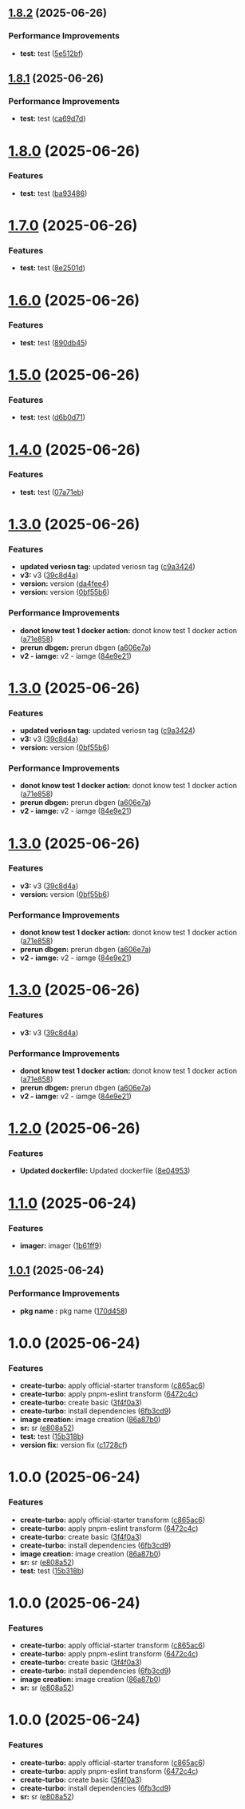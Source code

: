 ## [1.8.2](https://github.com/leocodeio/leostack-turbo/compare/v1.8.1...v1.8.2) (2025-06-26)


### Performance Improvements

* **test:** test ([5e512bf](https://github.com/leocodeio/leostack-turbo/commit/5e512bf19addd63658850ff0cf94da4844c7c5b2))

## [1.8.1](https://github.com/leocodeio/leostack-turbo/compare/v1.8.0...v1.8.1) (2025-06-26)


### Performance Improvements

* **test:** test ([ca69d7d](https://github.com/leocodeio/leostack-turbo/commit/ca69d7d23b4900e8e6b2afe2bd23942c6091aee7))

# [1.8.0](https://github.com/leocodeio/leostack-turbo/compare/v1.7.0...v1.8.0) (2025-06-26)


### Features

* **test:** test ([ba93486](https://github.com/leocodeio/leostack-turbo/commit/ba934863740ca3f2e86bd3dc5d342d97c10c0100))

# [1.7.0](https://github.com/leocodeio/leostack-turbo/compare/v1.6.0...v1.7.0) (2025-06-26)


### Features

* **test:** test ([8e2501d](https://github.com/leocodeio/leostack-turbo/commit/8e2501d3c0146ea443fc2eb0f8715e00836eb676))

# [1.6.0](https://github.com/leocodeio/leostack-turbo/compare/v1.5.0...v1.6.0) (2025-06-26)


### Features

* **test:** test ([890db45](https://github.com/leocodeio/leostack-turbo/commit/890db4516bc2f602f8cbcea7516f77e9af354113))

# [1.5.0](https://github.com/leocodeio/leostack-turbo/compare/v1.4.0...v1.5.0) (2025-06-26)


### Features

* **test:** test ([d6b0d71](https://github.com/leocodeio/leostack-turbo/commit/d6b0d71665ba80221a27c12f8c6a2544c10d1ee2))

# [1.4.0](https://github.com/leocodeio/leostack-turbo/compare/v1.3.0...v1.4.0) (2025-06-26)


### Features

* **test:** test ([07a71eb](https://github.com/leocodeio/leostack-turbo/commit/07a71ebfe97f7d330aad24bce27c623409301342))

# [1.3.0](https://github.com/leocodeio/leostack-turbo/compare/v1.2.0...v1.3.0) (2025-06-26)


### Features

* **updated veriosn tag:** updated veriosn tag ([c9a3424](https://github.com/leocodeio/leostack-turbo/commit/c9a34242c4f40049e6d8049347a205094b002dee))
* **v3:** v3 ([39c8d4a](https://github.com/leocodeio/leostack-turbo/commit/39c8d4ad4f79c01170afa3edda4b29f98ef303f4))
* **version:** version ([da4fee4](https://github.com/leocodeio/leostack-turbo/commit/da4fee48f677bae9c6dd6884d31bf05f924bdca5))
* **version:** version ([0bf55b6](https://github.com/leocodeio/leostack-turbo/commit/0bf55b6dbb5d09cc86c832c6194047198869771c))


### Performance Improvements

* **donot know test 1 docker action:** donot know test 1 docker action ([a71e858](https://github.com/leocodeio/leostack-turbo/commit/a71e85823defae74904794675cdb3f64b04bceac))
* **prerun dbgen:** prerun dbgen ([a606e7a](https://github.com/leocodeio/leostack-turbo/commit/a606e7a0a933af4a42198300d65d722cd87351ec))
* **v2 - iamge:** v2 - iamge ([84e9e21](https://github.com/leocodeio/leostack-turbo/commit/84e9e21a5adee21ea2c5bc44e24897f9206a6fef))

# [1.3.0](https://github.com/leocodeio/leostack-turbo/compare/v1.2.0...v1.3.0) (2025-06-26)


### Features

* **updated veriosn tag:** updated veriosn tag ([c9a3424](https://github.com/leocodeio/leostack-turbo/commit/c9a34242c4f40049e6d8049347a205094b002dee))
* **v3:** v3 ([39c8d4a](https://github.com/leocodeio/leostack-turbo/commit/39c8d4ad4f79c01170afa3edda4b29f98ef303f4))
* **version:** version ([0bf55b6](https://github.com/leocodeio/leostack-turbo/commit/0bf55b6dbb5d09cc86c832c6194047198869771c))


### Performance Improvements

* **donot know test 1 docker action:** donot know test 1 docker action ([a71e858](https://github.com/leocodeio/leostack-turbo/commit/a71e85823defae74904794675cdb3f64b04bceac))
* **prerun dbgen:** prerun dbgen ([a606e7a](https://github.com/leocodeio/leostack-turbo/commit/a606e7a0a933af4a42198300d65d722cd87351ec))
* **v2 - iamge:** v2 - iamge ([84e9e21](https://github.com/leocodeio/leostack-turbo/commit/84e9e21a5adee21ea2c5bc44e24897f9206a6fef))

# [1.3.0](https://github.com/leocodeio/leostack-turbo/compare/v1.2.0...v1.3.0) (2025-06-26)


### Features

* **v3:** v3 ([39c8d4a](https://github.com/leocodeio/leostack-turbo/commit/39c8d4ad4f79c01170afa3edda4b29f98ef303f4))
* **version:** version ([0bf55b6](https://github.com/leocodeio/leostack-turbo/commit/0bf55b6dbb5d09cc86c832c6194047198869771c))


### Performance Improvements

* **donot know test 1 docker action:** donot know test 1 docker action ([a71e858](https://github.com/leocodeio/leostack-turbo/commit/a71e85823defae74904794675cdb3f64b04bceac))
* **prerun dbgen:** prerun dbgen ([a606e7a](https://github.com/leocodeio/leostack-turbo/commit/a606e7a0a933af4a42198300d65d722cd87351ec))
* **v2 - iamge:** v2 - iamge ([84e9e21](https://github.com/leocodeio/leostack-turbo/commit/84e9e21a5adee21ea2c5bc44e24897f9206a6fef))

# [1.3.0](https://github.com/leocodeio/leostack-turbo/compare/v1.2.0...v1.3.0) (2025-06-26)


### Features

* **v3:** v3 ([39c8d4a](https://github.com/leocodeio/leostack-turbo/commit/39c8d4ad4f79c01170afa3edda4b29f98ef303f4))


### Performance Improvements

* **donot know test 1 docker action:** donot know test 1 docker action ([a71e858](https://github.com/leocodeio/leostack-turbo/commit/a71e85823defae74904794675cdb3f64b04bceac))
* **prerun dbgen:** prerun dbgen ([a606e7a](https://github.com/leocodeio/leostack-turbo/commit/a606e7a0a933af4a42198300d65d722cd87351ec))
* **v2 - iamge:** v2 - iamge ([84e9e21](https://github.com/leocodeio/leostack-turbo/commit/84e9e21a5adee21ea2c5bc44e24897f9206a6fef))

# [1.2.0](https://github.com/leocodeio/leostack-turbo/compare/v1.1.0...v1.2.0) (2025-06-26)


### Features

* **Updated dockerfile:** Updated dockerfile ([8e04953](https://github.com/leocodeio/leostack-turbo/commit/8e049532d2caedf05e27607d879ef9909b0a17ee))

# [1.1.0](https://github.com/leocodeio/leostack-turbo/compare/v1.0.1...v1.1.0) (2025-06-24)


### Features

* **imager:** imager ([1b61ff9](https://github.com/leocodeio/leostack-turbo/commit/1b61ff96a9d41e851f36b6d510b5fd06b5fb5840))

## [1.0.1](https://github.com/leocodeio/leostack-turbo/compare/v1.0.0...v1.0.1) (2025-06-24)


### Performance Improvements

* **pkg name :** pkg name ([170d458](https://github.com/leocodeio/leostack-turbo/commit/170d4584c2a3941acb646b44bf98bc4db3d7cdc1))

# 1.0.0 (2025-06-24)


### Features

* **create-turbo:** apply official-starter transform ([c865ac6](https://github.com/leocodeio/leostack-turbo/commit/c865ac618b13712f672495ff27ecac46d3f6f13c))
* **create-turbo:** apply pnpm-eslint transform ([6472c4c](https://github.com/leocodeio/leostack-turbo/commit/6472c4c071be0fd29c90c2f1145591363ef42c43))
* **create-turbo:** create basic ([3f4f0a3](https://github.com/leocodeio/leostack-turbo/commit/3f4f0a36e8d582f11248f58220244db7c5a05224))
* **create-turbo:** install dependencies ([6fb3cd9](https://github.com/leocodeio/leostack-turbo/commit/6fb3cd9837ab9293f51d4c4169e6827bb6b28a3d))
* **image creation:** image creation ([86a87b0](https://github.com/leocodeio/leostack-turbo/commit/86a87b0d873f4162bec6099cbd089d7bd1d50ffd))
* **sr:** sr ([e808a52](https://github.com/leocodeio/leostack-turbo/commit/e808a5257630e88dc6578b104cd9b7a1d00160cc))
* **test:** test ([15b318b](https://github.com/leocodeio/leostack-turbo/commit/15b318b608fd6cd9bdcf1ab1c3342903de56d140))
* **version fix:** version fix ([c1728cf](https://github.com/leocodeio/leostack-turbo/commit/c1728cff58fc3bce3e0adae2871d3ce67b99d5b8))

# 1.0.0 (2025-06-24)


### Features

* **create-turbo:** apply official-starter transform ([c865ac6](https://github.com/leocodeio/leostack-turbo/commit/c865ac618b13712f672495ff27ecac46d3f6f13c))
* **create-turbo:** apply pnpm-eslint transform ([6472c4c](https://github.com/leocodeio/leostack-turbo/commit/6472c4c071be0fd29c90c2f1145591363ef42c43))
* **create-turbo:** create basic ([3f4f0a3](https://github.com/leocodeio/leostack-turbo/commit/3f4f0a36e8d582f11248f58220244db7c5a05224))
* **create-turbo:** install dependencies ([6fb3cd9](https://github.com/leocodeio/leostack-turbo/commit/6fb3cd9837ab9293f51d4c4169e6827bb6b28a3d))
* **image creation:** image creation ([86a87b0](https://github.com/leocodeio/leostack-turbo/commit/86a87b0d873f4162bec6099cbd089d7bd1d50ffd))
* **sr:** sr ([e808a52](https://github.com/leocodeio/leostack-turbo/commit/e808a5257630e88dc6578b104cd9b7a1d00160cc))
* **test:** test ([15b318b](https://github.com/leocodeio/leostack-turbo/commit/15b318b608fd6cd9bdcf1ab1c3342903de56d140))

# 1.0.0 (2025-06-24)


### Features

* **create-turbo:** apply official-starter transform ([c865ac6](https://github.com/leocodeio/leostack-turbo/commit/c865ac618b13712f672495ff27ecac46d3f6f13c))
* **create-turbo:** apply pnpm-eslint transform ([6472c4c](https://github.com/leocodeio/leostack-turbo/commit/6472c4c071be0fd29c90c2f1145591363ef42c43))
* **create-turbo:** create basic ([3f4f0a3](https://github.com/leocodeio/leostack-turbo/commit/3f4f0a36e8d582f11248f58220244db7c5a05224))
* **create-turbo:** install dependencies ([6fb3cd9](https://github.com/leocodeio/leostack-turbo/commit/6fb3cd9837ab9293f51d4c4169e6827bb6b28a3d))
* **image creation:** image creation ([86a87b0](https://github.com/leocodeio/leostack-turbo/commit/86a87b0d873f4162bec6099cbd089d7bd1d50ffd))
* **sr:** sr ([e808a52](https://github.com/leocodeio/leostack-turbo/commit/e808a5257630e88dc6578b104cd9b7a1d00160cc))

# 1.0.0 (2025-06-24)


### Features

* **create-turbo:** apply official-starter transform ([c865ac6](https://github.com/leocodeio/leostack-turbo/commit/c865ac618b13712f672495ff27ecac46d3f6f13c))
* **create-turbo:** apply pnpm-eslint transform ([6472c4c](https://github.com/leocodeio/leostack-turbo/commit/6472c4c071be0fd29c90c2f1145591363ef42c43))
* **create-turbo:** create basic ([3f4f0a3](https://github.com/leocodeio/leostack-turbo/commit/3f4f0a36e8d582f11248f58220244db7c5a05224))
* **create-turbo:** install dependencies ([6fb3cd9](https://github.com/leocodeio/leostack-turbo/commit/6fb3cd9837ab9293f51d4c4169e6827bb6b28a3d))
* **sr:** sr ([e808a52](https://github.com/leocodeio/leostack-turbo/commit/e808a5257630e88dc6578b104cd9b7a1d00160cc))
